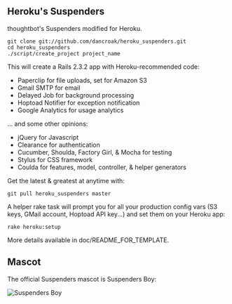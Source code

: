 Heroku's Suspenders
-------------------

thoughtbot's Suspenders modified for Heroku.

    git clone git://github.com/dancroak/heroku_suspenders.git
    cd heroku_suspenders
    ./script/create_project project_name

This will create a Rails 2.3.2 app with Heroku-recommended code:

* Paperclip for file uploads, set for Amazon S3
* Gmail SMTP for email
* Delayed Job for background processing
* Hoptoad Notifier for exception notification
* Google Analytics for usage analytics

... and some other opinions:

* jQuery for Javascript
* Clearance for authentication
* Cucumber, Shoulda, Factory Girl, & Mocha for testing
* Stylus for CSS framework
* Coulda for features, model, controller, & helper generators

Get the latest & greatest at anytime with:

    git pull heroku_suspenders master

A helper rake task will prompt you for all your production config vars (S3
keys, GMail account, Hoptoad API key...) and set them on your Heroku app:

    rake heroku:setup

More details available in doc/README_FOR_TEMPLATE.

Mascot
------

The official Suspenders mascot is Suspenders Boy:

![Suspenders Boy](http://media.tumblr.com/1TEAMALpseh5xzf0Jt6bcwSMo1_400.png)

